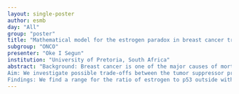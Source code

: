 ```yaml
---
layout: single-poster
author: esmb
day: "All"
group: "poster"
title: "Mathematical model for the estrogen paradox in breast cancer treatment"
subgroup: "ONCO"
presenter: "Oke I Segun"
institution: "University of Pretoria, South Africa"
abstract: "Background: Breast cancer is one of the major causes of mortality in women world- wide. Estrogens are known to stimulate the growth of breast cancer but are also effective in treating the disease. This is referred to as the “estrogen paradox”. Several studies have been dedicated to describe the possible mechanisms behind this paradox. Other studies highlighted the correlations between the tumor suppressor protein p53 and the estrogen receptor alpha (ERα).
Aim: We investigate possible trade-offs between the tumor suppressor protein p53 and the estrogen receptor alpha (ERα) that can lead to breast cancer elimination. Methods: We propose a novel ODE-based mathematical model describing the interac- tions between both dormant and active cancer cells, estrogen hormone, a tumor suppressor protein (p53), and a treatment combination with high-dose of estrogens (HDEs) and p53. We calculate the model’s equilibrium points and determine their global stability behavior by means of a comparison theorem.
Findings: We find a range for the ratio of estrogen to p53 outside with active cancer cells can be eliminated without any treatment. Inside this range, we show that active cancer cells will grow to their maximum size, and that treatment with high-dose of estrogens can achieve cancer elimination. We carry out numerical simulation to confirm our mathemat- ical finding and investigate the scenario of low, moderate, and high ratio of estrogen to p53."
---
```

